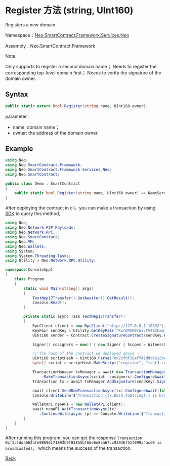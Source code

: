 # Register 方法 (string, UInt160)

Registers a new domain.

Namespace：[Neo.SmartContract.Framework.Services.Neo](../../neo.md)

Assembly：Neo.SmartContract.Framework

> [!Note]
> Only supports to register a second domain name；
> Needs to register the corresponding top-level domain first；
> Needs to verify the signature of the domain owner.

## Syntax

```c#
public static extern bool Register(string name, UInt160 owner);
```

parameter：

- name: domain name；
- owner: the address of the domain owner.

## Example

```c#
using Neo;
using Neo.SmartContract.Framework;
using Neo.SmartContract.Framework.Services.Neo;
using Neo.SmartContract;

public class Demo : SmartContract
{
    public static bool Register(string name, UInt160 owner) => NameService.Register(name, owner);
}
```

After deploying the contract in cli，you can make a transaction by using [SDK](../../../../../../develop/tool/sdk/transaction.md) to query this method,

```c#
using Neo;
using Neo.Network.P2P.Payloads;
using Neo.Network.RPC;
using Neo.SmartContract;
using Neo.VM;
using Neo.Wallets;
using System;
using System.Threading.Tasks;
using Utility = Neo.Network.RPC.Utility;

namespace ConsoleApp1
{
    class Program
    {
        static void Main(string[] args)
        {
            TestNep17Transfer().GetAwaiter().GetResult();
            Console.Read();
        }

        private static async Task TestNep17Transfer()
        {
            RpcClient client = new RpcClient("http://127.0.0.1:10332");
            KeyPair sendKey = Utility.GetKeyPair("KxrDM5H9TWiLtV48Ckxm15rp6XkxDHNryABGp1u67jRYpw3Y8z9G");
            UInt160 sender = Contract.CreateSignatureContract(sendKey.PublicKey).ScriptHash;

            Signer[] cosigners = new[] { new Signer { Scopes = WitnessScope.CustomContracts, Account = sender, AllowedContracts = new UInt160[] { NativeContract.NameService.Hash } } };

            // The hash of the contract we deployed above
            UInt160 scriptHash = UInt160.Parse("0x2cf0f28aff41ddcb61c940397e097db3310881a5");
            byte[] script = scriptHash.MakeScript("register", "test3.com", sender);

            TransactionManager txManager = await new TransactionManagerFactory(client, 5195086)
                .MakeTransactionAsync(script, cosigners).ConfigureAwait(false);
            Transaction tx = await txManager.AddSignature(sendKey).SignAsync().ConfigureAwait(false);

            await client.SendRawTransactionAsync(tx).ConfigureAwait(false);
            Console.WriteLine($"Transaction {tx.Hash.ToString()} is broadcasted!");

            WalletAPI neoAPI = new WalletAPI(client);
            await neoAPI.WaitTransactionAsync(tx)
               .ContinueWith(async (p) => Console.WriteLine($"Transaction vm state is {(await p).VMState}"));
        }
    }
}
```
After running this program, you can get the response `Transaction 0xf3cfdda662afe98696171893b9f03855bf66e6e85a67cc93936f51f099a4ace0 is broadcasted!`， which means the success of the transaction.

[Back](../NameService.md)